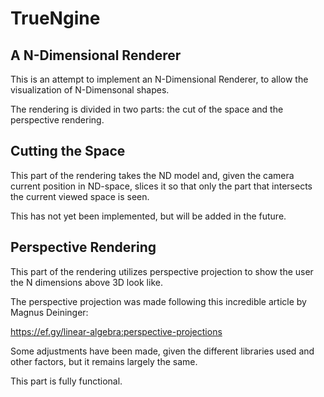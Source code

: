 # TrueNgine
## A N-Dimensional Renderer

This is an attempt to implement an N-Dimensional Renderer, to allow the visualization of N-Dimensonal shapes.

The rendering is divided in two parts: the cut of the space and the perspective rendering.


## Cutting the Space
This part of the rendering takes the ND model and, given the camera current position in ND-space, slices it so that only the part that intersects the current viewed space is seen.

This has not yet been implemented, but will be added in the future.

## Perspective Rendering
This part of the rendering utilizes perspective projection to show the user the N dimensions above 3D look like.

The perspective projection was made following this incredible article by Magnus Deininger:

https://ef.gy/linear-algebra:perspective-projections

Some adjustments have been made, given the different libraries used and other factors, but it remains largely the same.

This part is fully functional.


